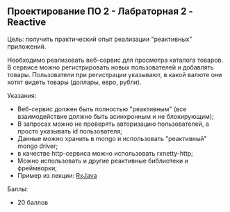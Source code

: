 ## Проектирование ПО 2 - Лабраторная 2 - Reactive

Цель: получить практический опыт реализации "реактивных" приложений.

Необходимо реализовать веб-сервис для просмотра каталога товаров. В сервисе можно регистрировать новых пользователей и добавлять товары. Пользователи при регистрации указывают, в какой валюте они хотят видеть товары (доллары, евро, рубли).

Указания:
* Веб-сервис должен быть полностью "реактивным" (все взаимодействие должно быть асинхронным и не блокирующим);
* В запросах можно не проверять авторизацию пользователей, а просто указывать id пользователя;
* Данные можно хранить в mongo и использовать "реактивный" mongo driver;
*  в качестве http-сервиса можно использовать rxnetty-http;
*  Можно использовать и другие реактивные библиотеки и фреймворки;
*  Пример из лекции: [RxJava](https://github.com/akirakozov/software-design/tree/master/java/rxjava)

Баллы:
* 20 баллов